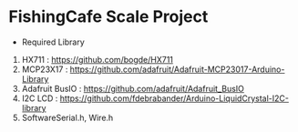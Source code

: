 # FishingCafe Scale Project
- Required Library  
1. HX711 : https://github.com/bogde/HX711  
2. MCP23X17 : https://github.com/adafruit/Adafruit-MCP23017-Arduino-Library  
3. Adafruit BusIO : https://github.com/adafruit/Adafruit_BusIO  
4. I2C LCD : https://github.com/fdebrabander/Arduino-LiquidCrystal-I2C-library  
5. SoftwareSerial.h, Wire.h